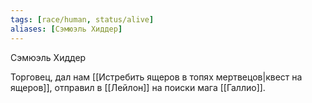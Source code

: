 ```yaml
---
tags: [race/human, status/alive]
aliases: [Сэмюэль Хиддер]
---
```


Сэмюэль Хиддер

Торговец, дал нам [[Истребить ящеров в топях мертвецов|квест на ящеров]], отправил в [[Лейлон]] на поиски мага [[Галлио]].
